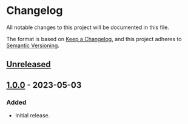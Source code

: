 # Changelog

All notable changes to this project will be documented in this file.

The format is based on [Keep a Changelog](https://keepachangelog.com/en/1.1.0/),
and this project adheres to [Semantic Versioning](https://semver.org/spec/v2.0.0.html).

## [Unreleased]

## [1.0.0] - 2023-05-03

### Added
- Initial release.

[Unreleased]: https://github.com/RRZE-Webteam/FAU-Studium/compare/1.0.0...HEAD
[1.0.0]: https://github.com/RRZE-Webteam/FAU-Studium/releases/tag/1.0.0
